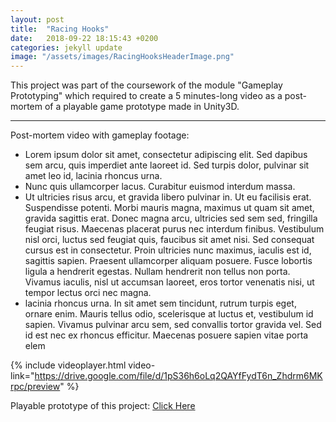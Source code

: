 ```yaml
---
layout: post
title:  "Racing Hooks"
date:   2018-09-22 18:15:43 +0200
categories: jekyll update
image: "/assets/images/RacingHooksHeaderImage.png"
---
```


This project was part of the coursework of the module "Gameplay Prototyping" which required to create a 5 minutes-long video as a post-mortem of a playable game prototype made in Unity3D. 

---

Post-mortem video with gameplay footage: 
- Lorem ipsum dolor sit amet, consectetur adipiscing elit. Sed dapibus sem arcu, quis imperdiet ante laoreet id. Sed turpis dolor, pulvinar sit amet leo id, lacinia rhoncus urna.
- Nunc quis ullamcorper lacus. Curabitur euismod interdum massa. 
- Ut ultricies risus arcu, et gravida libero pulvinar in. Ut eu facilisis erat. Suspendisse potenti. Morbi mauris magna, maximus ut quam sit amet, gravida sagittis erat. Donec magna arcu, ultricies sed sem sed, fringilla feugiat risus. Maecenas placerat purus nec interdum finibus. Vestibulum nisl orci, luctus sed feugiat quis, faucibus sit amet nisi. Sed consequat cursus est in consectetur. Proin ultricies nunc maximus, iaculis est id, sagittis sapien. Praesent ullamcorper aliquam posuere. Fusce lobortis ligula a hendrerit egestas. Nullam hendrerit non tellus non porta. Vivamus iaculis, nisl ut accumsan laoreet, eros tortor venenatis nisi, ut tempor lectus orci nec magna.
- lacinia rhoncus urna. In sit amet sem tincidunt, rutrum turpis eget, ornare enim. Mauris tellus odio, scelerisque at luctus et, vestibulum id sapien. Vivamus pulvinar arcu sem, sed convallis tortor gravida vel. Sed id est nec ex rhoncus efficitur. Maecenas posuere sapien vitae porta elem

{% include videoplayer.html video-link="https://drive.google.com/file/d/1pS36h6oLq2QAYfFydT6n_Zhdrm6MKrpc/preview" %}

Playable prototype of this project: [Click Here](https://drive.google.com/open?id=1eGOsP09YkCbPv2kUqbjm-Arnx6JMtr61)
